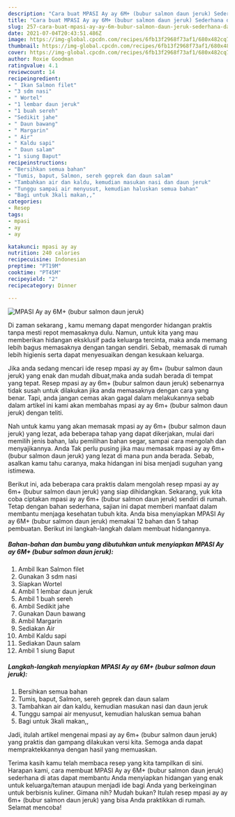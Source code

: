```yaml
---
description: "Cara buat MPASI Ay ay 6M+ (bubur salmon daun jeruk) Sederhana dan Mudah Dibuat"
title: "Cara buat MPASI Ay ay 6M+ (bubur salmon daun jeruk) Sederhana dan Mudah Dibuat"
slug: 257-cara-buat-mpasi-ay-ay-6m-bubur-salmon-daun-jeruk-sederhana-dan-mudah-dibuat
date: 2021-07-04T20:43:51.486Z
image: https://img-global.cpcdn.com/recipes/6fb13f2968f73af1/680x482cq70/mpasi-ay-ay-6m-bubur-salmon-daun-jeruk-foto-resep-utama.jpg
thumbnail: https://img-global.cpcdn.com/recipes/6fb13f2968f73af1/680x482cq70/mpasi-ay-ay-6m-bubur-salmon-daun-jeruk-foto-resep-utama.jpg
cover: https://img-global.cpcdn.com/recipes/6fb13f2968f73af1/680x482cq70/mpasi-ay-ay-6m-bubur-salmon-daun-jeruk-foto-resep-utama.jpg
author: Roxie Goodman
ratingvalue: 4.1
reviewcount: 14
recipeingredient:
- " Ikan Salmon filet"
- "3 sdm nasi"
- " Wortel"
- "1 lembar daun jeruk"
- "1 buah sereh"
- "Sedikit jahe"
- " Daun bawang"
- " Margarin"
- " Air"
- " Kaldu sapi"
- " Daun salam"
- "1 siung Baput"
recipeinstructions:
- "Bersihkan semua bahan"
- "Tumis, baput, Salmon, sereh geprek dan daun salam"
- "Tambahkan air dan kaldu, kemudian masukan nasi dan daun jeruk"
- "Tunggu sampai air menyusut, kemudian haluskan semua bahan"
- "Bagi untuk 3kali makan,,"
categories:
- Resep
tags:
- mpasi
- ay
- ay

katakunci: mpasi ay ay 
nutrition: 240 calories
recipecuisine: Indonesian
preptime: "PT19M"
cooktime: "PT45M"
recipeyield: "2"
recipecategory: Dinner

---
```



![MPASI Ay ay 6M+ (bubur salmon daun jeruk)](https://img-global.cpcdn.com/recipes/6fb13f2968f73af1/680x482cq70/mpasi-ay-ay-6m-bubur-salmon-daun-jeruk-foto-resep-utama.jpg)

Di zaman  sekarang , kamu memang dapat mengorder hidangan praktis tanpa mesti repot memasaknya dulu. Namun, untuk kita yang mau memberikan hidangan eksklusif pada keluarga tercinta, maka anda memang lebih bagus memasaknya dengan tangan sendiri. Sebab, memasak di rumah lebih higienis serta dapat menyesuaikan dengan kesukaan keluarga.

Jika anda sedang mencari ide resep mpasi ay ay 6m+ (bubur salmon daun jeruk) yang enak dan mudah dibuat,maka anda sudah berada di tempat yang tepat. Resep mpasi ay ay 6m+ (bubur salmon daun jeruk)  sebenarnya tidak susah untuk dilakukan jika anda memasaknya dengan cara yang benar. Tapi, anda jangan cemas akan gagal dalam melakukannya 
sebab dalam artikel ini kami akan membahas mpasi ay ay 6m+ (bubur salmon daun jeruk) dengan teliti.  



Nah untuk kamu yang akan memasak mpasi ay ay 6m+ (bubur salmon daun jeruk) yang lezat, ada beberapa tahap yang dapat dikerjakan, mulai dari memilih jenis bahan, lalu pemilihan bahan segar, sampai cara mengolah dan menyajikannya. Anda Tak perlu pusing jika mau memasak mpasi ay ay 6m+ (bubur salmon daun jeruk) yang lezat di mana pun anda berada. Sebab, asalkan kamu  tahu caranya, maka hidangan ini bisa menjadi suguhan yang istimewa.

Berikut ini, ada beberapa cara praktis  dalam mengolah resep mpasi ay ay 6m+ (bubur salmon daun jeruk) yang siap dihidangkan. Sekarang, yuk kita coba ciptakan mpasi ay ay 6m+ (bubur salmon daun jeruk) sendiri di rumah. Tetap dengan bahan sederhana, sajian ini dapat memberi manfaat dalam membantu menjaga kesehatan tubuh kita. Anda bisa menyiapkan MPASI Ay ay 6M+ (bubur salmon daun jeruk) memakai 12 bahan dan 5 tahap pembuatan. Berikut ini langkah-langkah dalam membuat hidangannya.

<!--inarticleads1-->

##### Bahan-bahan dan bumbu yang dibutuhkan untuk menyiapkan MPASI Ay ay 6M+ (bubur salmon daun jeruk):

1. Ambil  Ikan Salmon filet
1. Gunakan 3 sdm nasi
1. Siapkan  Wortel
1. Ambil 1 lembar daun jeruk
1. Ambil 1 buah sereh
1. Ambil Sedikit jahe
1. Gunakan  Daun bawang
1. Ambil  Margarin
1. Sediakan  Air
1. Ambil  Kaldu sapi
1. Sediakan  Daun salam
1. Ambil 1 siung Baput




<!--inarticleads2-->

##### Langkah-langkah menyiapkan MPASI Ay ay 6M+ (bubur salmon daun jeruk):

1. Bersihkan semua bahan
1. Tumis, baput, Salmon, sereh geprek dan daun salam
1. Tambahkan air dan kaldu, kemudian masukan nasi dan daun jeruk
1. Tunggu sampai air menyusut, kemudian haluskan semua bahan
1. Bagi untuk 3kali makan,,




Jadi, itulah artikel mengenai  mpasi ay ay 6m+ (bubur salmon daun jeruk)  yang praktis dan gampang dilakukan versi kita. Semoga anda dapat mempraktekkannya dengan hasil yang memuaskan. 

Terima kasih kamu telah membaca resep yang kita tampilkan di sini. Harapan kami, cara membuat  MPASI Ay ay 6M+ (bubur salmon daun jeruk) sederhana di atas dapat membantu Anda menyiapkan hidangan yang enak untuk keluarga/teman ataupun menjadi ide bagi Anda yang berkeinginan untuk berbisnis kuliner. Gimana nih? Mudah bukan? Itulah resep mpasi ay ay 6m+ (bubur salmon daun jeruk) yang bisa Anda praktikkan di rumah. Selamat mencoba!

